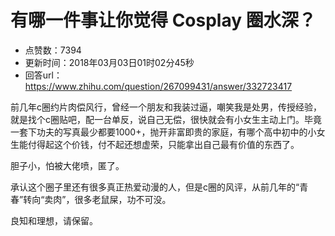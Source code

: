 # 有哪一件事让你觉得 Cosplay 圈水深？
- 点赞数：7394
- 更新时间：2018年03月03日01时02分45秒
- 回答url：https://www.zhihu.com/question/267099431/answer/332723417
<body>
 <p data-pid="Esl_9mg3">前几年c圈约片肉偿风行，曾经一个朋友和我装过逼，嘲笑我是处男，传授经验，就是找个c圈贴吧，配一台单反，说自己无偿，很快就会有小女生主动上门。毕竟一套下功夫的写真最少都要1000+，抛开非富即贵的家庭，有哪个高中初中的小女生能付得起这个价钱，付不起还想虚荣，只能拿出自己最有价值的东西了。</p>
 <p data-pid="p4CghTNQ">胆子小，怕被大佬喷，匿了。</p>
 <p data-pid="OEgoslFp">承认这个圈子里还有很多真正热爱动漫的人，但是c圈的风评，从前几年的“青春”转向“卖肉”，很多老鼠屎，功不可没。</p>
 <p data-pid="5ll2CB_O">良知和理想，请保留。</p>
</body>